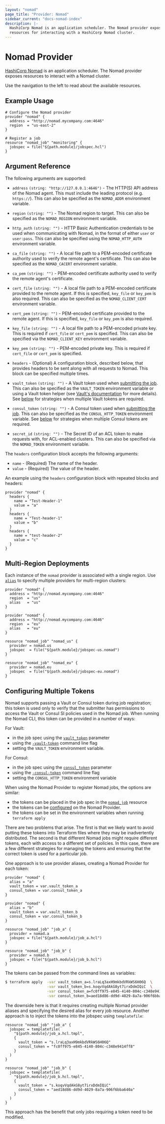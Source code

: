 ```yaml
---
layout: "nomad"
page_title: "Provider: Nomad"
sidebar_current: "docs-nomad-index"
description: |-
  HashiCorp Nomad is an application scheduler. The Nomad provider exposes
  resources for interacting with a HashiCorp Nomad cluster.
---
```


# Nomad Provider

[HashiCorp Nomad](https://www.nomadproject.io) is an application scheduler. The
Nomad provider exposes resources to interact with a Nomad cluster.

Use the navigation to the left to read about the available resources.

## Example Usage

```hcl
# Configure the Nomad provider
provider "nomad" {
  address = "http://nomad.mycompany.com:4646"
  region  = "us-east-2"
}

# Register a job
resource "nomad_job" "monitoring" {
  jobspec = file("${path.module}/jobspec.hcl")
}
```

## Argument Reference

The following arguments are supported:

- `address` `(string: "http://127.0.0.1:4646")` - The HTTP(S) API address of the
  Nomad agent. This must include the leading protocol (e.g. `https://`). This
  can also be specified as the `NOMAD_ADDR` environment variable.

- `region` `(string: "")` - The Nomad region to target. This can also be
  specified as the `NOMAD_REGION` environment variable.

- `http_auth` `(string: "")` - HTTP Basic Authentication credentials to be used
  when communicating with Nomad, in the format of either `user` or `user:pass`.
  This can also be specified using the `NOMAD_HTTP_AUTH` environment variable.

- `ca_file` `(string: "")` - A local file path to a PEM-encoded certificate
  authority used to verify the remote agent's certificate. This can also be
  specified as the `NOMAD_CACERT` environment variable.

- `ca_pem` `(string: "")` - PEM-encoded certificate authority used to verify
  the remote agent's certificate.

- `cert_file` `(string: "")` - A local file path to a PEM-encoded certificate
  provided to the remote agent. If this is specified, `key_file` or `key_pem`
  is also required. This can also be specified as the `NOMAD_CLIENT_CERT`
  environment variable.

- `cert_pem` `(string: "")` - PEM-encoded certificate provided to the remote
  agent. If this is specified, `key_file` or `key_pem` is also required.

- `key_file` `(string: "")` - A local file path to a PEM-encoded private key.
  This is required if `cert_file` or `cert_pem` is specified. This can also be
  specified via the `NOMAD_CLIENT_KEY` environment variable.

- `key_pem` `(string: "")` - PEM-encoded private key. This is required if
  `cert_file` or `cert_pem` is specified.

- `headers` - (Optional) A configuration block, described below, that provides headers
  to be sent along with all requests to Nomad.  This block can be specified
  multiple times.

- `vault_token` `(string: "")` - A Vault token used when [submitting the job](https://www.nomadproject.io/docs/job-specification/job#vault_token).
  This can also be specified as the `VAULT_TOKEN` environment variable or using a
  Vault token helper (see [Vault's documentation](https://www.vaultproject.io/docs/commands/token-helper.html)
  for more details). See [below](#configuring-multiple-tokens) for strategies when
  multiple Vault tokens are required.

- `consul_token` `(string: "")` - A Consul token used when [submitting the job](https://www.nomadproject.io/docs/job-specification/job#consul_token).
  This can also be specified as the `CONSUL_HTTP_TOKEN` environment variable.
  See [below](#configuring-multiple-tokens) for strategies when multiple Consul tokens are required.


- `secret_id` `(string: "")` - The Secret ID of an ACL token to make requests with,
  for ACL-enabled clusters. This can also be specified via the `NOMAD_TOKEN`
  environment variable.

The `headers` configuration block accepts the following arguments:
* `name` - (Required) The name of the header.
* `value` - (Required) The value of the header.

An example using the `headers` configuration block with repeated blocks and
headers: 
```hcl
provider "nomad" {
  headers {
    name = "Test-Header-1"
    value = "a"
  }
  headers {
    name = "Test-header-1"
    value = "b"
  }
  headers {
    name = "test-header-2"
    value = "c"
  }
}
```

## Multi-Region Deployments

Each instance of the `nomad` provider is associated with a single region. Use
[`alias`](https://www.terraform.io/docs/configuration/providers.html#alias-multiple-provider-instances)
to specify multiple providers for multi-region clusters:

```hcl
provider "nomad" {
  address = "http://nomad.mycompany.com:4646"
  region  = "us"
  alias   = "us"
}

provider "nomad" {
  address = "http://nomad.mycompany.com:4646"
  region  = "eu"
  alias   = "eu"
}

resource "nomad_job" "nomad_us" {
  provider = nomad.us
  jobspec  = file("${path.module}/jobspec-us.nomad")
}

resource "nomad_job" "nomad_eu" {
  provider = nomad.eu
  jobspec  = file("${path.module}/jobspec-eu.nomad")
}
```

## Configuring Multiple Tokens

Nomad supports passing a Vault or Consul token during job registration; this token is used
only to verify that the submitter has permissions to access the Vault or Consul SI policies
used in the Nomad job. When running the Nomad CLI, this token can be provided in
a number of ways:

For Vault:
- in the job spec using the [`vault_token`](https://www.nomadproject.io/docs/job-specification/job#vault_token) parameter
- using the [`-vault-token`](https://www.nomadproject.io/docs/commands/job/run#vault-token) command line flag
- setting the `VAULT_TOKEN` environment variable.

For Consul:
- in the job spec using the [`consul_token`](https://www.nomadproject.io/docs/job-specification/job#consul_token) parameter
- using the [`-consul-token`](https://www.nomadproject.io/docs/commands/job/run#consul-token) command line flag
- setting the `CONSUL_HTTP_TOKEN` environment variable

When using the Nomad Provider to register Nomad jobs, the options are similar:
- the tokens can be placed in the job spec in the [`nomad_job`](./resources/job) resource
- the tokens can be [configured](#argument-reference) on the Nomad Provider.
- the tokens can be set in the environment variables when running `terraform apply`

There are two problems that arise. The first is that we likely want to avoid putting
these tokens into Terraform files where they may be inadvertently distributed. The second
is that different Nomad jobs might require different tokens, each with access to a
different set of policies. In this case, there are a few different strategies for
managing the tokens and ensuring that the correct token is used for a particular
job.

One approach is to use provider aliases, creating a Nomad Provider for each token:
```hcl
provider "nomad" {
  alias = "a"
  vault_token = var.vault_token_a
  consul_token = var.consul_token_a
}

provider "nomad" {
  alias = "b"
  vault_token = var.vault_token_b
  consul_token = var.consul_token_b
}

resource "nomad_job" "job_a" {
  provider = nomad.a
  jobspec = file("${path.module}/job_a.hcl")
}

resource "nomad_job" "job_b" {
  provider = nomad.b
  jobspec = file("${path.module}/job_b.hcl")
}
```

The tokens can be passed from the command lines as variables:
```bash
$ terraform apply  -var vault_token_a=s.lraLq3axH9mkbdVRkWS6H06Q  \
                   -var vault_token_b=s.koqvVqdAkG8yt7irxDdmIQiC  \
                   -var consul_token_a=fc0ff975-e845-4140-804c-c348e9414ff8 \
                   -var consul_token_b=aed18d86-dd9d-4029-8a7a-906f6bba640a
```

The downside here is that it requires creating multiple Nomad provider aliases
and specifying the desired alias for every job resource. Another approach is to inject
the tokens into the jobspec using `templatefile`:
```hcl
resource "nomad_job" "job_a" {
  jobspec = templatefile(
    "${path.module}/job_a.hcl.tmpl",
    { 
      vault_token = "s.lraLq3axH9mkbdVRkWS6H06Q" 
      consul_token = "fc0ff975-e845-4140-804c-c348e9414ff8"
    }
  )
}

resource "nomad_job" "job_b" {
  jobspec = templatefile(
    "${path.module}/job_b.hcl.tmpl",
    { 
      vault_token = "s.koqvVqdAkG8yt7irxDdmIQiC" 
      consul_token = "aed18d86-dd9d-4029-8a7a-906f6bba640a"
    }
  )
}
```

This approach has the benefit that only jobs requiring a token need to be modified.
